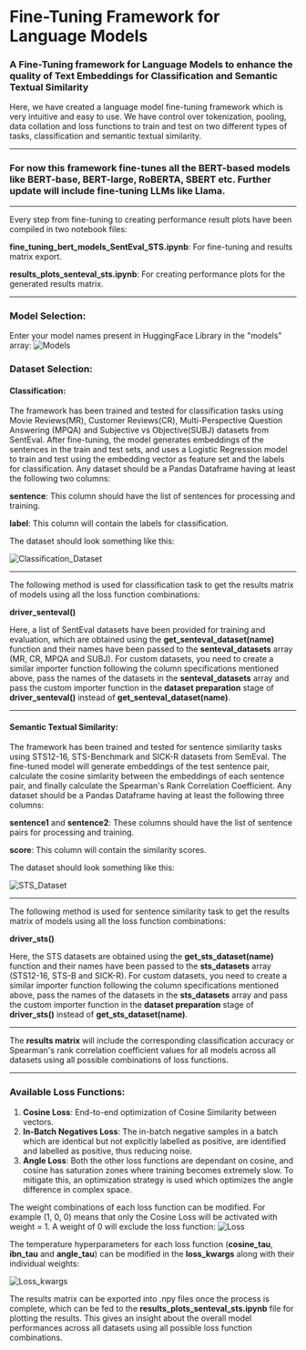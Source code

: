 # Fine-Tuning Framework for Language Models
### A Fine-Tuning framework for Language Models to enhance the quality of Text Embeddings for Classification and Semantic Textual Similarity
 
Here, we have created a language model fine-tuning framework which is very intuitive and easy to use. We have control over tokenization, pooling, data collation and loss functions to train and test on two different types of tasks, classification and semantic textual similarity.

__________
### For now this framework fine-tunes all the BERT-based models like BERT-base, BERT-large, RoBERTA, SBERT etc. Further update will include fine-tuning LLMs like Llama.

__________

Every step from fine-tuning to creating performance result plots have been compiled in two notebook files:

**fine_tuning_bert_models_SentEval_STS.ipynb**: For fine-tuning and results matrix export.

**results_plots_senteval_sts.ipynb**: For creating performance plots for the generated results matrix.
__________

### Model Selection:

Enter your model names present in HuggingFace Library in the "models" array:
![Models](https://github.com/rahulsikder223/fine-tuning-llm/assets/26866342/9c48082d-2654-4c3c-8be5-ef2967d7231c)

### Dataset Selection:

#### Classification:
The framework has been trained and tested for classification tasks using Movie Reviews(MR), Customer Reviews(CR), Multi-Perspective Question Answering (MPQA) and Subjective vs Objective(SUBJ) datasets from SentEval. After fine-tuning, the model generates embeddings of the sentences in the train and test sets, and uses a Logistic Regression model to train and test using the embedding vector as feature set and the labels for classification. Any dataset should be a Pandas Dataframe having at least the following two columns:

**sentence**: This column should have the list of sentences for processing and training.

**label**: This column will contain the labels for classification.

The dataset should look something like this:

![Classification_Dataset](https://github.com/rahulsikder223/fine-tuning-llm/assets/26866342/27555f30-27d8-4ae7-81f0-b62a8b990b8a)

_________
The following method is used for classification task to get the results matrix of models using all the loss function combinations:

**driver_senteval()**

Here, a list of SentEval datasets have been provided for training and evaluation, which are obtained using the **get_senteval_dataset(name)** function and their names have been passed to the **senteval_datasets** array (MR, CR, MPQA and SUBJ). For custom datasets, you need to create a similar importer function following the column specifications mentioned above, pass the names of the datasets in the **senteval_datasets** array and pass the custom importer function in the **dataset preparation** stage of **driver_senteval()** instead of **get_senteval_dataset(name)**.
_________

#### Semantic Textual Similarity:
The framework has been trained and tested for sentence similarity tasks using STS12-16, STS-Benchmark and SICK-R datasets from SemEval. The fine-tuned model will generate embeddings of the test sentence pair, calculate the cosine simlarity between the embeddings of each sentence pair, and finally calculate the Spearman's Rank Correlation Coefficient. Any dataset should be a Pandas Dataframe having at least the following three columns:

**sentence1** and **sentence2**: These columns should have the list of sentence pairs for processing and training.

**score**: This column will contain the similarity scores.

The dataset should look something like this:

![STS_Dataset](https://github.com/rahulsikder223/fine-tuning-llm/assets/26866342/f4ab8ad2-cac8-4c00-bafd-33f3e9a2d74d)

_________
The following method is used for sentence similarity task to get the results matrix of models using all the loss function combinations:

**driver_sts()**

Here, the STS datasets are obtained using the **get_sts_dataset(name)** function and their names have been passed to the **sts_datasets** array (STS12-16, STS-B and SICK-R). For custom datasets, you need to create a similar importer function following the column specifications mentioned above, pass the names of the datasets in the **sts_datasets** array and pass the custom importer function in the **dataset preparation** stage of **driver_sts()** instead of **get_sts_dataset(name)**.

__________
The **results matrix** will include the corresponding classification accuracy or Spearman's rank correlation coefficient values for all models across all datasets using all possible combinations of loss functions.
__________

### Available Loss Functions:

1. **Cosine Loss**: End-to-end optimization of Cosine Similarity between vectors.
2. **In-Batch Negatives Loss**: The in-batch negative samples in a batch which are identical but not explicitly labelled as positive, are identified and labelled as positive, thus reducing noise.
3. **Angle Loss**: Both the other loss functions are dependant on cosine, and cosine has saturation zones where training becomes extremely slow. To mitigate this, an optimization strategy is used which optimizes the angle difference in complex space.

The weight combinations of each loss function can be modified. For example (1, 0, 0) means that only the Cosine Loss will be activated with weight = 1. A weight of 0 will exclude the loss function:
![Loss](https://github.com/rahulsikder223/fine-tuning-llm/assets/26866342/677fac1a-4a14-430e-9f8f-f883bb37fd5a)

The temperature hyperparameters for each loss function (**cosine_tau**, **ibn_tau** and **angle_tau**) can be modified in the **loss_kwargs** along with their individual weights:

![Loss_kwargs](https://github.com/rahulsikder223/fine-tuning-llm/assets/26866342/797476c8-010e-4162-8cbc-9512ae7200fc)

The results matrix can be exported into .npy files once the process is complete, which can be fed to the **results_plots_senteval_sts.ipynb** file for plotting the results. This gives an insight about the overall model performances across all datasets using all possible loss function combinations.
